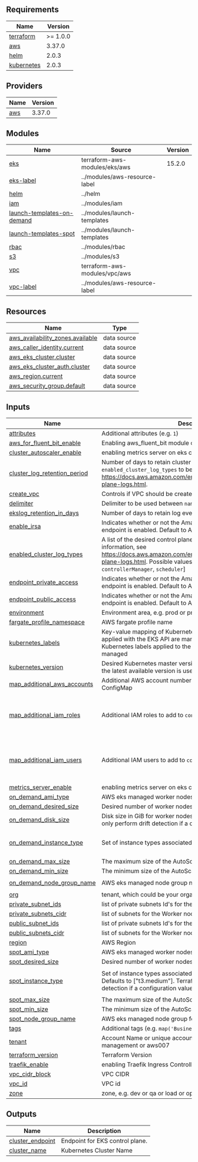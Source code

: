 ## Requirements

| Name | Version |
|------|---------|
| <a name="requirement_terraform"></a> [terraform](#requirement\_terraform) | >= 1.0.0 |
| <a name="requirement_aws"></a> [aws](#requirement\_aws) | 3.37.0 |
| <a name="requirement_helm"></a> [helm](#requirement\_helm) | 2.0.3 |
| <a name="requirement_kubernetes"></a> [kubernetes](#requirement\_kubernetes) | 2.0.3 |

## Providers

| Name | Version |
|------|---------|
| <a name="provider_aws"></a> [aws](#provider\_aws) | 3.37.0 |

## Modules

| Name | Source | Version |
|------|--------|---------|
| <a name="module_eks"></a> [eks](#module\_eks) | terraform-aws-modules/eks/aws | 15.2.0 |
| <a name="module_eks-label"></a> [eks-label](#module\_eks-label) | ../modules/aws-resource-label |  |
| <a name="module_helm"></a> [helm](#module\_helm) | ../helm |  |
| <a name="module_iam"></a> [iam](#module\_iam) | ../modules/iam |  |
| <a name="module_launch-templates-on-demand"></a> [launch-templates-on-demand](#module\_launch-templates-on-demand) | ../modules/launch-templates |  |
| <a name="module_launch-templates-spot"></a> [launch-templates-spot](#module\_launch-templates-spot) | ../modules/launch-templates |  |
| <a name="module_rbac"></a> [rbac](#module\_rbac) | ../modules/rbac |  |
| <a name="module_s3"></a> [s3](#module\_s3) | ../modules/s3 |  |
| <a name="module_vpc"></a> [vpc](#module\_vpc) | terraform-aws-modules/vpc/aws |  |
| <a name="module_vpc-label"></a> [vpc-label](#module\_vpc-label) | ../modules/aws-resource-label |  |

## Resources

| Name | Type |
|------|------|
| [aws_availability_zones.available](https://registry.terraform.io/providers/hashicorp/aws/3.37.0/docs/data-sources/availability_zones) | data source |
| [aws_caller_identity.current](https://registry.terraform.io/providers/hashicorp/aws/3.37.0/docs/data-sources/caller_identity) | data source |
| [aws_eks_cluster.cluster](https://registry.terraform.io/providers/hashicorp/aws/3.37.0/docs/data-sources/eks_cluster) | data source |
| [aws_eks_cluster_auth.cluster](https://registry.terraform.io/providers/hashicorp/aws/3.37.0/docs/data-sources/eks_cluster_auth) | data source |
| [aws_region.current](https://registry.terraform.io/providers/hashicorp/aws/3.37.0/docs/data-sources/region) | data source |
| [aws_security_group.default](https://registry.terraform.io/providers/hashicorp/aws/3.37.0/docs/data-sources/security_group) | data source |

## Inputs

| Name | Description | Type | Default | Required |
|------|-------------|------|---------|:--------:|
| <a name="input_attributes"></a> [attributes](#input\_attributes) | Additional attributes (e.g. `1`) | `string` | `""` | no |
| <a name="input_aws_for_fluent_bit_enable"></a> [aws\_for\_fluent\_bit\_enable](#input\_aws\_for\_fluent\_bit\_enable) | Enabling aws\_fluent\_bit module on eks cluster | `bool` | `false` | no |
| <a name="input_cluster_autoscaler_enable"></a> [cluster\_autoscaler\_enable](#input\_cluster\_autoscaler\_enable) | enabling metrics server on eks cluster | `bool` | `true` | no |
| <a name="input_cluster_log_retention_period"></a> [cluster\_log\_retention\_period](#input\_cluster\_log\_retention\_period) | Number of days to retain cluster logs. Requires `enabled_cluster_log_types` to be set. See https://docs.aws.amazon.com/en_us/eks/latest/userguide/control-plane-logs.html. | `number` | `7` | no |
| <a name="input_create_vpc"></a> [create\_vpc](#input\_create\_vpc) | Controls if VPC should be created (it affects almost all resources) | `bool` | `false` | no |
| <a name="input_delimiter"></a> [delimiter](#input\_delimiter) | Delimiter to be used between `name`, `tenant`, `zone`, etc. | `string` | `"-"` | no |
| <a name="input_ekslog_retention_in_days"></a> [ekslog\_retention\_in\_days](#input\_ekslog\_retention\_in\_days) | Number of days to retain log events. Default retention - 90 days. | `number` | `90` | no |
| <a name="input_enable_irsa"></a> [enable\_irsa](#input\_enable\_irsa) | Indicates whether or not the Amazon EKS public API server endpoint is enabled. Default to AWS EKS resource and it is true | `bool` | `true` | no |
| <a name="input_enabled_cluster_log_types"></a> [enabled\_cluster\_log\_types](#input\_enabled\_cluster\_log\_types) | A list of the desired control plane logging to enable. For more information, see https://docs.aws.amazon.com/en_us/eks/latest/userguide/control-plane-logs.html. Possible values [`api`, `audit`, `authenticator`, `controllerManager`, `scheduler`] | `list(string)` | `[]` | no |
| <a name="input_endpoint_private_access"></a> [endpoint\_private\_access](#input\_endpoint\_private\_access) | Indicates whether or not the Amazon EKS private API server endpoint is enabled. Default to AWS EKS resource and it is false | `bool` | `true` | no |
| <a name="input_endpoint_public_access"></a> [endpoint\_public\_access](#input\_endpoint\_public\_access) | Indicates whether or not the Amazon EKS public API server endpoint is enabled. Default to AWS EKS resource and it is true | `bool` | `true` | no |
| <a name="input_environment"></a> [environment](#input\_environment) | Environment area, e.g. prod or preprod | `string` | `"preprod"` | no |
| <a name="input_fargate_profile_namespace"></a> [fargate\_profile\_namespace](#input\_fargate\_profile\_namespace) | AWS fargate profile name | `string` | `"default"` | no |
| <a name="input_kubernetes_labels"></a> [kubernetes\_labels](#input\_kubernetes\_labels) | Key-value mapping of Kubernetes labels. Only labels that are applied with the EKS API are managed by this argument. Other Kubernetes labels applied to the EKS Node Group will not be managed | `map(string)` | `{}` | no |
| <a name="input_kubernetes_version"></a> [kubernetes\_version](#input\_kubernetes\_version) | Desired Kubernetes master version. If you do not specify a value, the latest available version is used | `string` | `"1.19"` | no |
| <a name="input_map_additional_aws_accounts"></a> [map\_additional\_aws\_accounts](#input\_map\_additional\_aws\_accounts) | Additional AWS account numbers to add to `config-map-aws-auth` ConfigMap | `list(string)` | `[]` | no |
| <a name="input_map_additional_iam_roles"></a> [map\_additional\_iam\_roles](#input\_map\_additional\_iam\_roles) | Additional IAM roles to add to `config-map-aws-auth` ConfigMap | <pre>list(object({<br>    rolearn  = string<br>    username = string<br>    groups   = list(string)<br>  }))</pre> | `[]` | no |
| <a name="input_map_additional_iam_users"></a> [map\_additional\_iam\_users](#input\_map\_additional\_iam\_users) | Additional IAM users to add to `config-map-aws-auth` ConfigMap | <pre>list(object({<br>    userarn  = string<br>    username = string<br>    groups   = list(string)<br>  }))</pre> | `[]` | no |
| <a name="input_metrics_server_enable"></a> [metrics\_server\_enable](#input\_metrics\_server\_enable) | enabling metrics server on eks cluster | `bool` | `true` | no |
| <a name="input_on_demand_ami_type"></a> [on\_demand\_ami\_type](#input\_on\_demand\_ami\_type) | AWS eks managed worker nodes AMI type | `string` | `"AL2_x86_64"` | no |
| <a name="input_on_demand_desired_size"></a> [on\_demand\_desired\_size](#input\_on\_demand\_desired\_size) | Desired number of worker nodes | `number` | `3` | no |
| <a name="input_on_demand_disk_size"></a> [on\_demand\_disk\_size](#input\_on\_demand\_disk\_size) | Disk size in GiB for worker nodes. Defaults to 20. Terraform will only perform drift detection if a configuration value is provided | `number` | `50` | no |
| <a name="input_on_demand_instance_type"></a> [on\_demand\_instance\_type](#input\_on\_demand\_instance\_type) | Set of instance types associated with the EKS Node Group | `list(string)` | <pre>[<br>  "m5.large"<br>]</pre> | no |
| <a name="input_on_demand_max_size"></a> [on\_demand\_max\_size](#input\_on\_demand\_max\_size) | The maximum size of the AutoScaling Group | `number` | `3` | no |
| <a name="input_on_demand_min_size"></a> [on\_demand\_min\_size](#input\_on\_demand\_min\_size) | The minimum size of the AutoScaling Group | `number` | `1` | no |
| <a name="input_on_demand_node_group_name"></a> [on\_demand\_node\_group\_name](#input\_on\_demand\_node\_group\_name) | AWS eks managed node group name | `string` | `"mg-m5-on-demand"` | no |
| <a name="input_org"></a> [org](#input\_org) | tenant, which could be your organization name, e.g. aws' | `string` | `""` | no |
| <a name="input_private_subnet_ids"></a> [private\_subnet\_ids](#input\_private\_subnet\_ids) | list of private subnets Id's for the Worker nodes | `list` | `[]` | no |
| <a name="input_private_subnets_cidr"></a> [private\_subnets\_cidr](#input\_private\_subnets\_cidr) | list of subnets for the Worker nodes | `list` | `[]` | no |
| <a name="input_public_subnet_ids"></a> [public\_subnet\_ids](#input\_public\_subnet\_ids) | list of private subnets Id's for the Worker nodes | `list` | `[]` | no |
| <a name="input_public_subnets_cidr"></a> [public\_subnets\_cidr](#input\_public\_subnets\_cidr) | list of subnets for the Worker nodes | `list` | `[]` | no |
| <a name="input_region"></a> [region](#input\_region) | AWS Region | `string` | `"eu-west-1"` | no |
| <a name="input_spot_ami_type"></a> [spot\_ami\_type](#input\_spot\_ami\_type) | AWS eks managed worker nodes AMI type | `string` | `"AL2_x86_64"` | no |
| <a name="input_spot_desired_size"></a> [spot\_desired\_size](#input\_spot\_desired\_size) | Desired number of worker nodes | `number` | `3` | no |
| <a name="input_spot_instance_type"></a> [spot\_instance\_type](#input\_spot\_instance\_type) | Set of instance types associated with the EKS Node Group. Defaults to ["t3.medium"]. Terraform will only perform drift detection if a configuration value is provided | `list(string)` | <pre>[<br>  "m5.large"<br>]</pre> | no |
| <a name="input_spot_max_size"></a> [spot\_max\_size](#input\_spot\_max\_size) | The maximum size of the AutoScaling Group | `number` | `3` | no |
| <a name="input_spot_min_size"></a> [spot\_min\_size](#input\_spot\_min\_size) | The minimum size of the AutoScaling Group | `number` | `1` | no |
| <a name="input_spot_node_group_name"></a> [spot\_node\_group\_name](#input\_spot\_node\_group\_name) | AWS eks managed node group for spot | `string` | `"mg-m5-spot"` | no |
| <a name="input_tags"></a> [tags](#input\_tags) | Additional tags (e.g. `map('BusinessUnit`,`XYZ`) | `map(string)` | `{}` | no |
| <a name="input_tenant"></a> [tenant](#input\_tenant) | Account Name or unique account unique id e.g., apps or management or aws007 | `string` | `""` | no |
| <a name="input_terraform_version"></a> [terraform\_version](#input\_terraform\_version) | Terraform Version | `string` | `"Terraform"` | no |
| <a name="input_traefik_ingress_controller_enable"></a> [traefik\_enable](#input\_traefik\_enable) | enabling Traefik Ingress Controller on eks cluster | `bool` | `false` | no |
| <a name="input_vpc_cidr_block"></a> [vpc\_cidr\_block](#input\_vpc\_cidr\_block) | VPC CIDR | `string` | `""` | no |
| <a name="input_vpc_id"></a> [vpc\_id](#input\_vpc\_id) | VPC id | `string` | `""` | no |
| <a name="input_zone"></a> [zone](#input\_zone) | zone, e.g. dev or qa or load or ops etc... | `string` | `""` | no |

## Outputs

| Name | Description |
|------|-------------|
| <a name="output_cluster_endpoint"></a> [cluster\_endpoint](#output\_cluster\_endpoint) | Endpoint for EKS control plane. |
| <a name="output_cluster_name"></a> [cluster\_name](#output\_cluster\_name) | Kubernetes Cluster Name |
